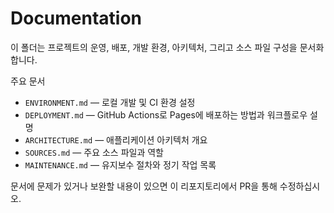 # Documentation

이 폴더는 프로젝트의 운영, 배포, 개발 환경, 아키텍처, 그리고 소스 파일 구성을 문서화합니다.

주요 문서

- `ENVIRONMENT.md` — 로컬 개발 및 CI 환경 설정
- `DEPLOYMENT.md` — GitHub Actions로 Pages에 배포하는 방법과 워크플로우 설명
- `ARCHITECTURE.md` — 애플리케이션 아키텍처 개요
- `SOURCES.md` — 주요 소스 파일과 역할
- `MAINTENANCE.md` — 유지보수 절차와 정기 작업 목록

문서에 문제가 있거나 보완할 내용이 있으면 이 리포지토리에서 PR을 통해 수정하십시오.
